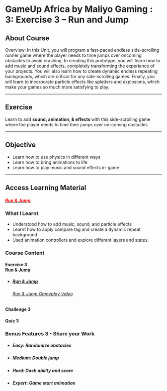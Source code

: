 # GameUp Africa by Maliyo Gaming : 3: Exercise 3 – Run and Jump <div id="tutor-course-details-tab-info" class="tutor-tab-item is-active">
  <div class="tutor-course-details-content">
    <h2 class="tutor-fs-5 tutor-fw-bold tutor-color-black tutor-mb-12"> About Course </h2> Overview: In this Unit, you will program a fast-paced endless side-scrolling runner game where the player needs to time jumps over oncoming obstacles to avoid crashing. In creating this prototype, you will learn how to add music and sound effects, completely transforming the experience of your projects. You will also learn how to create dynamic endless repeating backgrounds, which are critical for any side-scrolling games. Finally, you will learn to incorporate particle effects like splatters and explosions, which make your games so much more satisfying to play.
    <hr>
    <h2>Exercise</h2>
    <p>Learn to add <strong>sound, </strong><strong>animation, &amp; effects </strong>with this side-scrolling game where the player needs to time their jumps over on-coming obstacles</p>
    <hr>
    <h2>Objective</h2>
    <ul>
    <li>Learn how to use physics in different ways</li>
    <li>Learn how to bring animations to life</li>
    <li>Learn how to play music and sound effects in-game</li>
    </ul>
    <hr>
    <h2>Access Learning Material</h2>
    <h4><a href="https://learn.unity.com/project/unit-3-sound-and-effects?courseId=5cf96c41edbc2a2ca6e8810f" target="_blank" rel="noopener"><span style="text-decoration: underline;"><span style="color: #ff0000;"><i>Run &amp; Jump</i></span></span></a></h4>

  </div>
</div>
<div class="tutor-course-details-widget tutor-course-details-widget-col-2 tutor-mt-lg-50 tutor-mt-32">
  <h3 class="tutor-course-details-widget-title tutor-fs-5 tutor-fw-bold tutor-color-black tutor-mb-16"> What I Learnt </h3>
  <ul class="tutor-course-details-widget-list tutor-color-black tutor-fs-6 tutor-m-0 tutor-mt-16">
    <li class="tutor-d-flex tutor-mb-12">
      <span class="tutor-icon-bullet-point tutor-color-muted tutor-mt-2 tutor-mr-8 tutor-fs-8"></span>
      <span>
        Understood how to add music, sound, and particle effects</span>
    </li>
    <li class="tutor-d-flex tutor-mb-12">
      <span class="tutor-icon-bullet-point tutor-color-muted tutor-mt-2 tutor-mr-8 tutor-fs-8"></span>
      <span>Learnt how to apply compare tag and create a dynamic repeat background</span>
    </li>
    <li class="tutor-d-flex tutor-mb-12">
      <span class="tutor-icon-bullet-point tutor-color-muted tutor-mt-2 tutor-mr-8 tutor-fs-8"></span>
      <span>Used animation controllers and explore different layers and states.</span>
  </ul>
</div>
<div class="tutor-mt-40">
  <h3 class="tutor-fs-5 tutor-fw-bold tutor-color-black tutor-mb-24 tutor-course-content-title"> Course Content </h3>
  <div class="tutor-accordion tutor-mt-24">
    <div class="tutor-accordion-item">
      <h4 class="tutor-accordion-item-header is-active"> Exercise 3 <div class="tooltip-wrap tooltip-icon">
          <span class="tooltip-txt tooltip-right">Run & Jump</span>
        </div>
      </h4>
      <div class="tutor-accordion-item-body" style="">
        <div class="tutor-accordion-item-body-content">
          <ul class="tutor-course-content-list">
            <li class="tutor-course-content-list-item">
              <div class="tutor-d-flex tutor-align-center">
                <span class="tutor-course-content-list-item-icon tutor-icon-document-text tutor-mr-12"></span>
                <h5 class="tutor-course-content-list-item-title">
                  <a href="https://bootcamp.maliyo.com/courses/3-exercise-3-run-and-jump/lesson/run-jump/"> Run & Jump </a>
                </h5>
                <h6 class="tutor-course-content-list-item-title">
                  <a href="https://mega.nz/file/2xZT1BQA#AjTKCJbuDs-HulxP7fJrEm102iSPIKT6yoGbPrakBeI"> Run & Jump Gameplay Video </a>
                </h6>
              </div>
              <div>
                <span class="tutor-course-content-list-item-duration tutor-fs-7 tutor-color-muted"></span>
                <span class="tutor-course-content-list-item-status tutor-icon-eye-line tutor-color-muted tutor-ml-20" area-hidden="true"></span>
              </div>
            </li>
          </ul>
        </div>
      </div>
    </div>
    <div class="tutor-accordion-item">
      <h4 class="tutor-accordion-item-header"> Challenge 3 </h4>
      <div class="tutor-accordion-item-body" style="display: none;">
        <div class="tutor-accordion-item-body-content">
          <ul class="tutor-course-content-list">
            <li class="tutor-course-content-list-item">
              <div class="tutor-d-flex tutor-align-center">
                <span class="tutor-course-content-list-item-icon tutor-icon-document-text tutor-mr-12"></span>
                <h5 class="tutor-course-content-list-item-title">
                  <a href="https://bootcamp.maliyo.com/courses/3-exercise-3-run-and-jump/assignments/balloons-bombs-booleans/"> 
Balloons, Bombs & Booleans </a> + Bonus: The balloon can float way too high and Bonus: The balloon can drop below the ground
                </h5>
                <h6 class="tutor-course-content-list-item-title">
                  <a href="https://mega.nz/file/epBTjSKa#mH7OZP7clKtQFiPc1Gb5-uh9myVuCKm041AGVYDoWz4"> Balloons, Bombs & Booleans Gameplay Video </a>
                </h6>
              </div>
              <div>
                <span class="tutor-course-content-list-item-duration tutor-fs-7 tutor-color-muted"></span>
                <span class="tutor-course-content-list-item-status tutor-icon-eye-line tutor-color-muted tutor-ml-20" area-hidden="true"></span>
              </div>
            </li>
          </ul>
        </div>
      </div>
    </div>
    <div class="tutor-accordion-item">
      <h4 class="tutor-accordion-item-header"> Quiz 3 </h4>
      <div class="tutor-accordion-item-body" style="display: none;">
        <div class="tutor-accordion-item-body-content">
          <ul class="tutor-course-content-list">
            <li class="tutor-course-content-list-item">
              <div class="tutor-d-flex tutor-align-center">
                <span class="tutor-course-content-list-item-icon tutor-icon-circle-question-mark tutor-mr-12"></span>
                <h5 class="tutor-course-content-list-item-title">
                  <a href="https://bootcamp.maliyo.com/courses/3-exercise-3-run-and-jump/tutor_quiz/quiz-3/"> Quiz 3 </a>
                </h5>
              </div>
              <div>
                <span class="tutor-course-content-list-item-duration tutor-fs-7 tutor-color-muted"></span>
                <span class="tutor-course-content-list-item-status tutor-icon-eye-line tutor-color-muted tutor-ml-20" area-hidden="true"></span>
              </div>
            </li>
          </ul>
        </div>
      </div>
    </div>
  </div>
</div>
<div class="tutor-mt-40">
  <h3 class="tutor-fs-5 tutor-fw-bold tutor-color-black tutor-mb-24 tutor-course-content-title"> Bonus Features 3 - Share your Work </h3>
  <div class="tutor-accordion tutor-mt-24">
    <div class="tutor-accordion-item">
      <div class="tutor-accordion-item-body" style="">
        <div class="tutor-accordion-item-body-content">
          <ul class="tutor-course-content-list">
            <li class="tutor-course-content-list-item">
              <div class="tutor-d-flex tutor-align-center">
                <span class="tutor-course-content-list-item-icon tutor-icon-document-text tutor-mr-12"></span>
                <h5 class="tutor-course-content-list-item-title">
                  Easy: Randomize obstacles
                </h5>
              </div>
              <div>
                <span class="tutor-course-content-list-item-duration tutor-fs-7 tutor-color-muted"></span>
                <span class="tutor-course-content-list-item-status tutor-icon-eye-line tutor-color-muted tutor-ml-20" area-hidden="true"></span>
              </div>
            </li>
            <li class="tutor-course-content-list-item">
              <div class="tutor-d-flex tutor-align-center">
                <span class="tutor-course-content-list-item-icon tutor-icon-document-text tutor-mr-12"></span>
                <h5 class="tutor-course-content-list-item-title">
                  Medium: Double jump
                </h5>
              </div>
              <div>
                <span class="tutor-course-content-list-item-duration tutor-fs-7 tutor-color-muted"></span>
                <span class="tutor-course-content-list-item-status tutor-icon-eye-line tutor-color-muted tutor-ml-20" area-hidden="true"></span>
              </div>
            </li>
            <li class="tutor-course-content-list-item">
              <div class="tutor-d-flex tutor-align-center">
                <span class="tutor-course-content-list-item-icon tutor-icon-document-text tutor-mr-12"></span>
                <h5 class="tutor-course-content-list-item-title">
                  Hard: Dash ability and score
                </h5>
              </div>
              <div>
                <span class="tutor-course-content-list-item-duration tutor-fs-7 tutor-color-muted"></span>
                <span class="tutor-course-content-list-item-status tutor-icon-eye-line tutor-color-muted tutor-ml-20" area-hidden="true"></span>
              </div>
            </li>
            <li class="tutor-course-content-list-item">
              <div class="tutor-d-flex tutor-align-center">
                <span class="tutor-course-content-list-item-icon tutor-icon-document-text tutor-mr-12"></span>
                <h5 class="tutor-course-content-list-item-title">
                  Expert: Game start animation
                </h5>
              </div>
              <div>
                <span class="tutor-course-content-list-item-duration tutor-fs-7 tutor-color-muted"></span>
                <span class="tutor-course-content-list-item-status tutor-icon-eye-line tutor-color-muted tutor-ml-20" area-hidden="true"></span>
              </div>
            </li>
          </ul>
        </div>
      </div>
    </div>
  </div>
</div>
</div>
